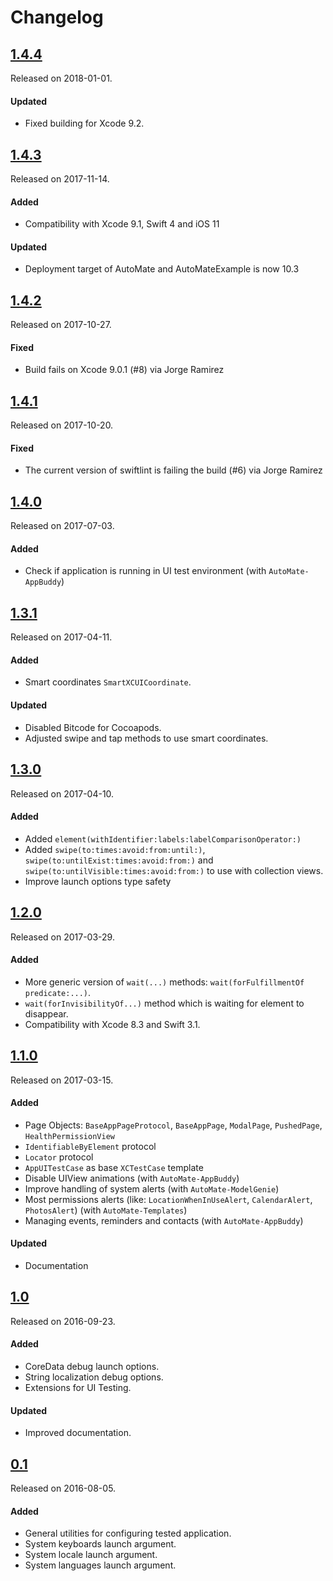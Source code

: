 # Changelog

## [1.4.4](https://github.com/PGSSoft/AutoMate/releases/tag/1.4.4)
Released on 2018-01-01.

#### Updated
- Fixed building for Xcode 9.2.

## [1.4.3](https://github.com/PGSSoft/AutoMate/releases/tag/1.4.3)
Released on 2017-11-14.

#### Added
- Compatibility with Xcode 9.1, Swift 4 and iOS 11

#### Updated
- Deployment target of AutoMate and AutoMateExample is now 10.3

## [1.4.2](https://github.com/PGSSoft/AutoMate/releases/tag/1.4.2)
Released on 2017-10-27.

#### Fixed
- Build fails on Xcode 9.0.1 (#8) via Jorge Ramirez

## [1.4.1](https://github.com/PGSSoft/AutoMate/releases/tag/1.4.1)
Released on 2017-10-20.

#### Fixed
- The current version of swiftlint is failing the build (#6) via Jorge Ramirez

## [1.4.0](https://github.com/PGSSoft/AutoMate/releases/tag/1.4.0)
Released on 2017-07-03.

#### Added
- Check if application is running in UI test environment (with `AutoMate-AppBuddy`)

## [1.3.1](https://github.com/PGSSoft/AutoMate/releases/tag/1.3.1)
Released on 2017-04-11.

#### Added
- Smart coordinates `SmartXCUICoordinate`.

#### Updated
- Disabled Bitcode for Cocoapods.
- Adjusted swipe and tap methods to use smart coordinates.

## [1.3.0](https://github.com/PGSSoft/AutoMate/releases/tag/1.3.0)
Released on 2017-04-10.

#### Added
- Added `element(withIdentifier:labels:labelComparisonOperator:)`
- Added `swipe(to:times:avoid:from:until:)`, `swipe(to:untilExist:times:avoid:from:)` and `swipe(to:untilVisible:times:avoid:from:)` to use with collection views.
- Improve launch options type safety

## [1.2.0](https://github.com/PGSSoft/AutoMate/releases/tag/1.2.0)
Released on 2017-03-29.

#### Added
- More generic version of `wait(...)` methods: `wait(forFulfillmentOf predicate:...)`.
- `wait(forInvisibilityOf...)` method which is waiting for element to disappear.
- Compatibility with Xcode 8.3 and Swift 3.1.

## [1.1.0](https://github.com/PGSSoft/AutoMate/releases/tag/1.1.0)
Released on 2017-03-15.

#### Added
- Page Objects: `BaseAppPageProtocol`, `BaseAppPage`, `ModalPage`, `PushedPage`, `HealthPermissionView`
- `IdentifiableByElement` protocol
- `Locator` protocol
- `AppUITestCase` as base `XCTestCase` template
- Disable UIView animations (with `AutoMate-AppBuddy`)
- Improve handling of system alerts (with `AutoMate-ModelGenie`)
- Most permissions alerts (like: `LocationWhenInUseAlert`, `CalendarAlert`, `PhotosAlert`) (with `AutoMate-Templates`)
- Managing events, reminders and contacts (with `AutoMate-AppBuddy`)

#### Updated
- Documentation

## [1.0](https://github.com/PGSSoft/AutoMate/releases/tag/1.0)
Released on 2016-09-23.

#### Added
- CoreData debug launch options.
- String localization debug options.
- Extensions for UI Testing.

#### Updated
- Improved documentation.

## [0.1](https://github.com/PGSSoft/AutoMate/releases/tag/0.1)
Released on 2016-08-05.

#### Added
- General utilities for configuring tested application.
- System keyboards launch argument.
- System locale launch argument.
- System languages launch argument.
